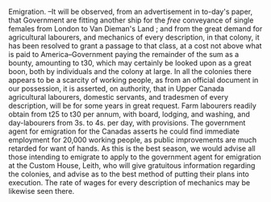 Emigration. –It will be observed, from an advertisement in to-day's paper, that Government are fitting another ship for the *free*  conveyance of single females from London to Van Dieman's Land ; and from the great demand for agricultural labourers, and mechanics of every description, in that colony, it has been resolved to grant a passage to that class, at a cost not above what is paid to America–Government paying the remainder of the sum as a bounty, amounting to t30, which may certainly be looked upon as a great boon, both by individuals and the colony at large. In all the colonies there appears to be a scarcity of working people, as from an official document in our possession, it is asserted, on authority, that in Upper Canada agricultural labourers, domestic servants, and tradesmen of every description, will be for some years in great request. Farm labourers readily obtain from t25 to t30 per annum, with board, lodging, and washing, and day-labourers from 3s. to 4s. per day, with provisions. The government agent for emigration for the Canadas asserts he could find immediate employment for 20,000 working people, as public improvements are much retarded for want of hands. As this is the best season, we would advise all those intending to emigrate to apply to the government agent for emigration at the Custom House, Leith, who will give gratuitous information regarding the colonies, and advise as to the best method of putting their plans into execution. The rate of wages for every description of mechanics may be likewise seen there.